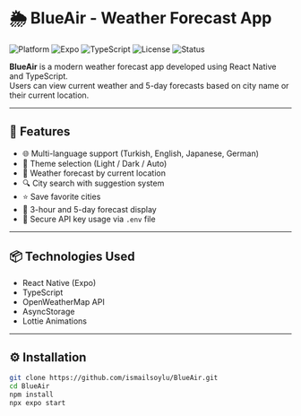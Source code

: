 # 🌦️ BlueAir - Weather Forecast App

![Platform](https://img.shields.io/badge/platform-React%20Native-blue) 
![Expo](https://img.shields.io/badge/framework-Expo-green) 
![TypeScript](https://img.shields.io/badge/language-TypeScript-blue) 
![License](https://img.shields.io/badge/license-MIT-brightgreen) 
![Status](https://img.shields.io/badge/status-active-success)

**BlueAir** is a modern weather forecast app developed using React Native and TypeScript.  
Users can view current weather and 5-day forecasts based on city name or their current location.

---

## 🚀 Features

- 🌐 Multi-language support (Turkish, English, Japanese, German)
- 🎨 Theme selection (Light / Dark / Auto)
- 📍 Weather forecast by current location
- 🔍 City search with suggestion system
- ⭐ Save favorite cities
- 🧾 3-hour and 5-day forecast display
- 🔐 Secure API key usage via `.env` file

---

## 📦 Technologies Used

- React Native (Expo)
- TypeScript
- OpenWeatherMap API
- AsyncStorage
- Lottie Animations

---

## ⚙️ Installation

```bash
git clone https://github.com/ismailsoylu/BlueAir.git
cd BlueAir
npm install
npx expo start
